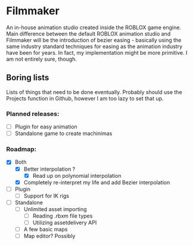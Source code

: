 # Filmmaker
An in-house animation studio created inside the ROBLOX game engine. Main difference between the default ROBLOX animation studio and Filmmaker will be the introduction of bezier easing - basically using the same industry standard techniques for easing as the animation industry have been for years. In fact, my implementation might be more primitive. I am not entirely sure, though.

## Boring lists
Lists of things that need to be done eventually. Probably should use the Projects function in Github, however I am too lazy to set that up.

### Planned releases:
- [ ] Plugin for easy animation
- [ ] Standalone game to create machinimas

### Roadmap:

- [x] Both
	- [x] Better interpolation ?
		- [x] Read up on polynomial interpolation
	- [x] Completely re-interpret my life and add Bezier interpolation

- [ ] Plugin
	- [ ] Support for IK rigs

- [ ] Standalone
	- [ ] Unlimited asset importing
		- [ ] Reading .rbxm file types
		- [ ] Utilizing assetdelivery API
	- [ ] A few basic maps
	- [ ] Map editor? Possibly
